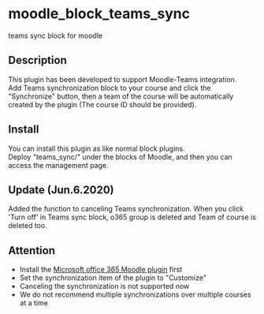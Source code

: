 # moodle_block_teams_sync
teams sync block for moodle

## Description
This plugin has been developed to support Moodle-Teams integration.  
Add Teams synchronization block to your course and click the "Synchronize" button, 
then a team of the course will be automatically created by the plugin (The course ID should be provided).

## Install
You can install this plugin as like normal block plugins.  
Deploy "teams_sync/" under the blocks of Moodle, and then you can access the management page.

## Update (Jun.6.2020)
Added the function to canceling Teams synchronization. When you click 'Turn off' in Teams sync block,
o365 group is deleted and Team of course is deleted too.

## Attention
- Install the [Microsoft office 365 Moodle plugin](https://moodle.org/plugins/local_o365) first
- Set the synchronization item of the plugin to "Customize"
- Canceling the synchronization is not supported now
- We do not recommend multiple synchronizations over multiple courses at a time
